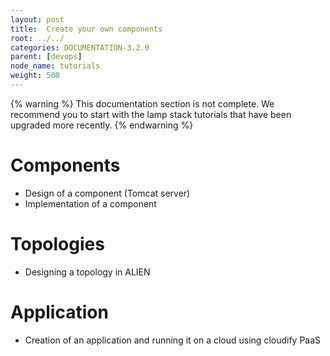 ```yaml
---
layout: post
title:  Create your own components
root: ../../
categories: DOCUMENTATION-3.2.0
parent: [devops]
node_name: tutorials
weight: 500
---
```


{% warning %}
This documentation section is not complete. We recommend you to start with the lamp stack tutorials that have been upgraded more recently.
{% endwarning %}

# Components

* Design of a component (Tomcat server)
* Implementation of a component

# Topologies

* Designing a topology in ALIEN

# Application

* Creation of an application and running it on a cloud using cloudify PaaS
